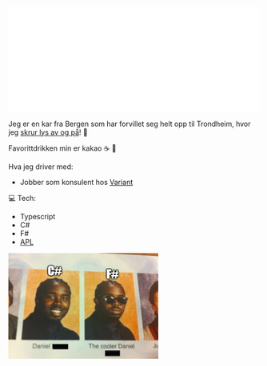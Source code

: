 [![](https://raw.githubusercontent.com/trulshj/trulshj/master/hilsen.svg)](https://truls.dev)

Jeg er en kar fra Bergen som har forvillet seg helt opp til Trondheim, hvor jeg [skrur lys av og på](https://xkcd.com/722)! :bug:

Favorittdrikken min er kakao :coffee: :chocolate_bar:

Hva jeg driver med:

- Jobber som konsulent hos [Variant](https://www.variant.no/)

💻 Tech:

- Typescript
- C#
- F#
- [APL](https://xpqz.github.io/learnapl/intro.html#what-is-apl)

<img src="/static/csharpfsharp.png" alt="F# ftw" width="300" />

